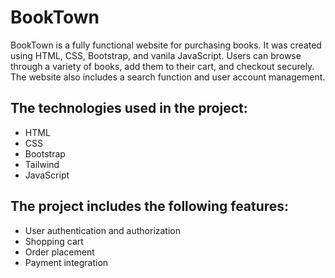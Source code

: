 # BookTown

BookTown is a fully functional website for purchasing books. It was created using HTML, CSS, Bootstrap, and vanila JavaScript. Users can browse through a variety of books, add them to their cart, and checkout securely. The website also includes a search function and user account management.

## The technologies used in the project:

- HTML
- CSS
- Bootstrap
- Tailwind
- JavaScript
  

## The project includes the following features:

- User authentication and authorization
- Shopping cart
- Order placement
- Payment integration 
